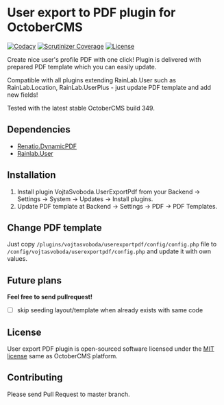 # User export to PDF plugin for OctoberCMS

[![Codacy](https://img.shields.io/codacy/e27821fb6289410b8f58338c7e0bc686.svg)](https://www.codacy.com/app/vojtasvoboda/oc-userexportpdf-plugin/dashboard)
[![Scrutinizer Coverage](https://img.shields.io/scrutinizer/g/vojtasvoboda/oc-userexportpdf-plugin.svg)](https://scrutinizer-ci.com/g/vojtasvoboda/oc-userexportpdf-plugin/?branch=master)
[![License](https://img.shields.io/badge/license-MIT-blue.svg)](https://github.com/vojtasvoboda/oc-userexportpdf-plugin/blob/master/LICENSE.md)

Create nice user's profile PDF with one click! Plugin is delivered with prepared PDF template which you can easily update.

Compatible with all plugins extending RainLab.User such as RainLab.Location, RainLab.UserPlus - just update PDF template and add new fields!

Tested with the latest stable OctoberCMS build 349.

## Dependencies

- [Renatio.DynamicPDF](http://octobercms.com/plugin/renatio-dynamicpdf)
- [Rainlab.User](http://octobercms.com/plugin/rainlab-user)

## Installation

1. Install plugin VojtaSvoboda.UserExportPdf from your Backend -> Settings -> System -> Updates -> Install plugins.
2. Update PDF template at Backend -> Settings -> PDF -> PDF Templates.

## Change PDF template

Just copy `/plugins/vojtasvoboda/userexportpdf/config/config.php` file to `/config/vojtasvoboda/userexportpdf/config.php` and update it with own values.

## Future plans

**Feel free to send pullrequest!**

- [ ] skip seeding layout/template when already exists with same code

## License

User export PDF plugin is open-sourced software licensed under the [MIT license](http://opensource.org/licenses/MIT) same as OctoberCMS platform.

## Contributing

Please send Pull Request to master branch.
